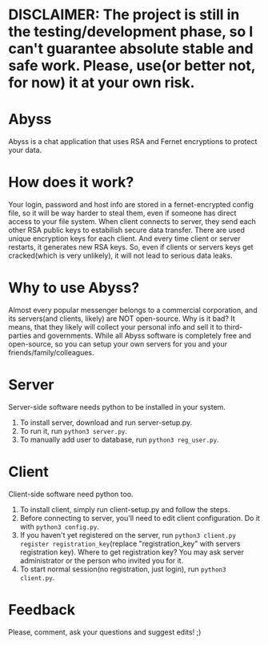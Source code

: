 # DISCLAIMER: The project is still in the testing/development phase, so I can't guarantee absolute stable and safe work. Please, use(or better not, for now) it at your own risk.

# Abyss
Abyss is a chat application that uses RSA and Fernet encryptions to protect your data.

# How does it work?
Your login, password and host info are stored in a fernet-encrypted config file, so it will be way harder to steal them, even if someone has direct access to your file system.
When client connects to server, they send each other RSA public keys to estabilish secure data transfer. There are used unique encryption keys for each client. And every time client or server restarts, it generates new RSA keys. So, even if clients or servers keys get cracked(which is very unlikely), it will not lead to serious data leaks.

# Why to use Abyss?
Almost every popular messenger belongs to a commercial corporation, and its servers(and clients, likely) are NOT open-source. Why is it bad? It means, that they likely will collect your personal info and sell it to third-parties and governments. While all Abyss software is completely free and open-source, so you can setup your own servers for you and your friends/family/colleagues.

# Server
Server-side software needs python to be installed in your system.
  1. To install server, download and run server-setup.py.
  2. To run it, run ```python3 server.py```.
  3. To manually add user to database, run ```python3 reg_user.py```.

# Client
Client-side software need python too.
  1. To install client, simply run client-setup.py and follow the steps.
  2. Before connecting to server, you'll need to edit client configuration. Do it with ```python3 config.py```.
  3. If you haven't yet registered on the server, run ```python3 client.py register registration_key```(replace "registration_key" with servers registration key). Where to get registration key? You may ask server administrator or the person who invited you for it.
  4. To start normal session(no registration, just login), run ```python3 client.py```.

# Feedback
Please, comment, ask your questions and suggest edits! ;)
